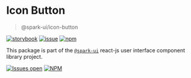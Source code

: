 # Icon Button

> @spark-ui/icon-button

[![storybook](https://img.shields.io/badge/storybook-black?logo=storybook)](https://sparkui.vercel.app/?path=/docs/components-iconbutton--docs)
[![issue](https://img.shields.io/badge/report%20a%20bug-black?logo=openbugbounty&logoColor=red)](https://github.com/adevinta/spark/issues/new?&projects=4&template=bug-report.yml&assignees=&labels=Component,Component%3A%20icon-button)
[![npm](https://img.shields.io/npm/dt/%40spark-ui/icon-button?logo=npm&labelColor=black)](https://www.npmjs.com/package/@spark-ui/icon-button)

This package is part of the [`@spark-ui`](https://github.com/adevinta/spark) react-js user interface component library project.

[![Issues open](https://img.shields.io/github/issues-search/adevinta/spark?query=is%3Aopen%20label%3A%22Component%3A%20icon-button%22&logo=openbugbounty&logoColor=red&label=issues%20open&color=red)](https://github.com/adevinta/spark/issues?q=is%3Aopen+label%3Aicon-button)
[![NPM](https://img.shields.io/npm/l/%40spark-ui%2Ficon-button)](https://github.com/adevinta/spark/blob/main/packages/components/icon-button/LICENSE.md)
